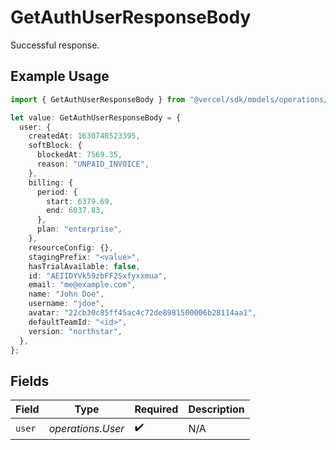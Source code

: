 # GetAuthUserResponseBody

Successful response.

## Example Usage

```typescript
import { GetAuthUserResponseBody } from "@vercel/sdk/models/operations/getauthuser.js";

let value: GetAuthUserResponseBody = {
  user: {
    createdAt: 1630748523395,
    softBlock: {
      blockedAt: 7569.35,
      reason: "UNPAID_INVOICE",
    },
    billing: {
      period: {
        start: 6379.69,
        end: 6037.83,
      },
      plan: "enterprise",
    },
    resourceConfig: {},
    stagingPrefix: "<value>",
    hasTrialAvailable: false,
    id: "AEIIDYVk59zbFF2Sxfyxxmua",
    email: "me@example.com",
    name: "John Doe",
    username: "jdoe",
    avatar: "22cb30c85ff45ac4c72de8981500006b28114aa1",
    defaultTeamId: "<id>",
    version: "northstar",
  },
};
```

## Fields

| Field              | Type               | Required           | Description        |
| ------------------ | ------------------ | ------------------ | ------------------ |
| `user`             | *operations.User*  | :heavy_check_mark: | N/A                |